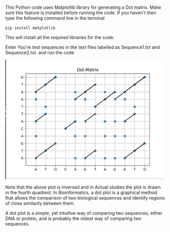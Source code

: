 This Python code uses Matplotlib library for generating a Dot matrix. Make sure this feature is installed before running the code. If you haven't then type the following command line in the terminal

    pip install matplotlib

This will install all the required libraries for the code.

Enter You're test sequences in the text files labelled as Sequence1.txt and Sequence2.txt. and run the code

![Screenshot](Matrix.png)

Note that the above plot is inversed and in Actual studies the plot is drawn in the fourth quadrent.
In Bioinformatics, a dot plot is a graphical method that allows the comparison of two 
biological sequences and identify regions of close similarity between them.

A dot plot is a simple, yet intuitive way of comparing two sequences, either DNA or 
protein, and is probably the oldest way of comparing two sequences.


